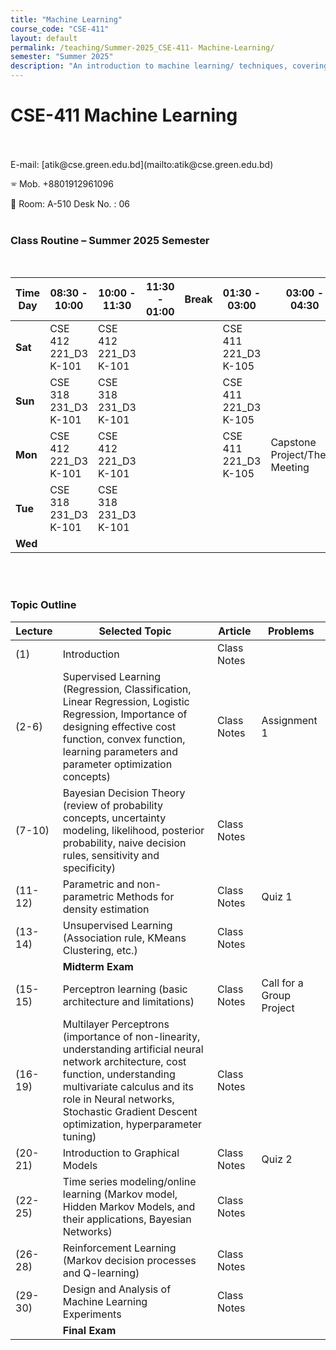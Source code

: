 ```yaml
---
title: "Machine Learning"
course_code: "CSE-411"
layout: default  
permalink: /teaching/Summer-2025_CSE-411- Machine-Learning/
semester: "Summer 2025"
description: "An introduction to machine learning/ techniques, covering preprocessing, pattern mining, classification, clustering, and real-world applications."
---
```

# CSE-411 Machine Learning
 <br>
<br>
E-mail: [atik@cse.green.edu.bd](mailto:atik@cse.green.edu.bd)

🕾 Mob. +8801912961096 

:office: Room: A-510 Desk No. : 06
<br>
<br>
### Class Routine – Summer 2025 Semester
<br>

| **Time<br>Day** | **08:30 - 10:00**        | **10:00 - 11:30**         | **11:30 - 01:00**         | **Break** | **01:30 - 03:00**         | **03:00 - 04:30**                     |
|------------------|---------------------------|-----------------------------|-----------------------------|-----------|-----------------------------|----------------------------------------|
| **Sat**         | CSE 412 221_D3<br>K-101  |  CSE 412 221_D3<br>K-101                  |                             |           | CSE 411 221_D3<br>K-105    |                                        |
| **Sun**         | CSE 318 231_D3<br>K-101  |        CSE 318 231_D3<br>K-101                    |                             |           | CSE 411 221_D3<br>K-105    |                                        |
| **Mon**         |              CSE 412 221_D3<br>K-101              | CSE 412 221_D3<br>K-101    |                             |           | CSE 411 221_D3<br>K-105    | Capstone Project/Thesis Meeting        |
| **Tue**         | CSE 318 231_D3<br>K-101  |           CSE 318 231_D3<br>K-101                   |                             |           |                             |                                        |
| **Wed**         |                           |                             |                             |           |                             |                                        |


<br>
<br>

### Topic Outline

| **Lecture** | **Selected Topic** | **Article** | **Problems** |
|-------------|--------------------|-------------|--------------|
| (1) | Introduction | Class Notes |  |
| (2-6) | Supervised Learning (Regression, Classification, Linear Regression, Logistic Regression, Importance of designing effective cost function, convex function, learning parameters and parameter optimization concepts) | Class Notes | Assignment 1 |
| (7-10) | Bayesian Decision Theory (review of probability concepts, uncertainty modeling, likelihood, posterior probability, naive decision rules, sensitivity and specificity) | Class Notes |  |
| (11-12) | Parametric and non-parametric Methods for density estimation | Class Notes | Quiz 1 |
| (13-14) | Unsupervised Learning (Association rule, KMeans Clustering, etc.) | Class Notes |  |
|  | **Midterm Exam** |  |  |
| (15-15) | Perceptron learning (basic architecture and limitations) | Class Notes | Call for a Group Project |
| (16-19) | Multilayer Perceptrons (importance of non-linearity, understanding artificial neural network architecture, cost function, understanding multivariate calculus and its role in Neural networks, Stochastic Gradient Descent optimization, hyperparameter tuning) | Class Notes |  |
| (20-21) | Introduction to Graphical Models | Class Notes | Quiz 2 |
| (22-25) | Time series modeling/online learning (Markov model, Hidden Markov Models, and their applications, Bayesian Networks) | Class Notes |  |
| (26-28) | Reinforcement Learning (Markov decision processes and Q-learning) | Class Notes |  |
| (29-30) | Design and Analysis of Machine Learning Experiments | Class Notes |  |
|  | **Final Exam** |  |  |
